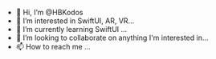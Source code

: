 - 👋 Hi, I’m @HBKodos
- 👀 I’m interested in SwiftUI, AR, VR...
- 🌱 I’m currently learning SwiftUI ...
- 💞️ I’m looking to collaborate on anything I'm interested in...
- 📫 How to reach me  ...

<!---
HBKodos/HBKodos is a ✨ special ✨ repository because its `README.md` (this file) appears on your GitHub profile.
You can click the Preview link to take a look at your changes.
--->
